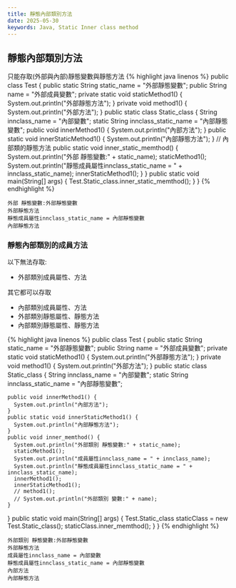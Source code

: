 ```yaml
---
title: 靜態內部類別方法
date: 2025-05-30
keywords: Java, Static Inner class method
---
```

## 靜態內部類別方法
只能存取(外部與內部)靜態變數與靜態方法
{% highlight java linenos %}
public class Test {
  public static String static_name = "外部靜態變數";
  public String name = "外部成員變數";
  private static void staticMethod1() {
    System.out.println("外部靜態方法");
  }
  private void method1() {
    System.out.println("外部方法");
  }
  public static class Static_class {
    String innclass_name = "內部變數";
    static String innclass_static_name = "內部靜態變數";
    public void innerMethod1() {
      System.out.println("內部方法");
    }
    public static void innerStaticMethod1() {
      System.out.println("內部靜態方法");
    }
    // 內部類的靜態方法
    public static void inner_static_memthod() {
      System.out.println("外部 靜態變數:" + static_name);
      staticMethod1();
      System.out.println("靜態成員屬性innclass_static_name = " + innclass_static_name);
      innerStaticMethod1();
    }
  }
  public static void main(String[] args) {
    Test.Static_class.inner_static_memthod();
  }
}
{% endhighlight %}
```
外部 靜態變數:外部靜態變數
外部靜態方法
靜態成員屬性innclass_static_name = 內部靜態變數
內部靜態方法
```

### 靜態內部類別的成員方法
以下無法存取:
- 外部類別成員屬性、方法

其它都可以存取
- 內部類別成員屬性、方法
- 外部類別靜態屬性、靜態方法
- 內部類別靜態屬性、靜態方法

{% highlight java linenos %}
public class Test {
  public static String static_name = "外部靜態變數";
  public String name = "外部成員變數";
  private static void staticMethod1() {
    System.out.println("外部靜態方法");
  }
  private void method1() {
    System.out.println("外部方法");
  }
  public static class Static_class {
    String innclass_name = "內部變數";
    static String innclass_static_name = "內部靜態變數";
    
    public void innerMethod1() {
      System.out.println("內部方法");
    }
    public static void innerStaticMethod1() {
      System.out.println("內部靜態方法");
    }
    public void inner_memthod() {
      System.out.println("外部類別 靜態變數:" + static_name);
      staticMethod1();
      System.out.println("成員屬性innclass_name = " + innclass_name);
      System.out.println("靜態成員屬性innclass_static_name = " + innclass_static_name);
      innerMethod1();
      innerStaticMethod1();
      // method1();
      // System.out.println("外部類別 變數:" + name);
    }
  }
  public static void main(String[] args) {
    Test.Static_class staticClass = new Test.Static_class();
    staticClass.inner_memthod();
  }
}
{% endhighlight %}
```
外部類別 靜態變數:外部靜態變數
外部靜態方法
成員屬性innclass_name = 內部變數
靜態成員屬性innclass_static_name = 內部靜態變數
內部方法
內部靜態方法
```

